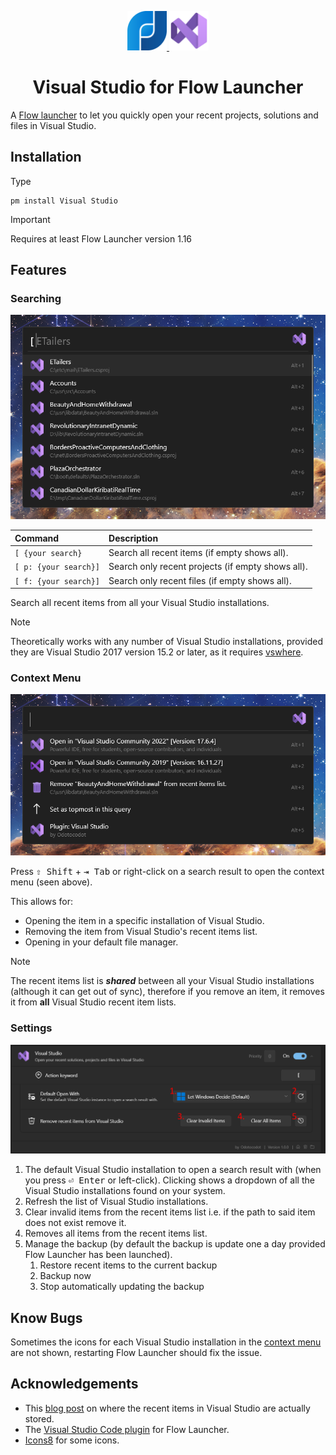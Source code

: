 <p align="center">
    <a href="https://flowlauncher.com">
        <img src="doc/flow.png" width=12.5%>
    </a>
    <a href="https://visualstudio.microsoft.com">
        <img src= "doc/vs_2022.png" width=12.5%>
    </a>
</p>

<h1 align="center">Visual Studio for Flow Launcher</h1>

A [Flow launcher](https://github.com/Flow-Launcher/Flow.Launcher) to let you quickly open your recent projects, solutions and files in Visual Studio.

## Installation
Type 
```
pm install Visual Studio
```
> [!IMPORTANT]
> Requires at least Flow Launcher version 1.16

## Features
### Searching

![default_search](doc/default_search.png)

| Command               | Description                                       |
| :-------------------- | :------------------------------------------------ |
| `[ {your search}`     | Search all recent items (if empty shows all).     |
| `[ p: {your search}]` | Search only recent projects (if empty shows all). |
| `[ f: {your search}]` | Search only recent files (if empty shows all).    |

Search all recent items from all your Visual Studio installations.

> [!NOTE]
> Theoretically works with any number of Visual Studio installations, provided they are Visual Studio 2017 version 15.2 or later, as it requires [vswhere](https://github.com/microsoft/vswhere).

### Context Menu

![context_menu](doc/context_menu.png) 

Press <kbd>⇧ Shift</kbd> + <kbd>⇥ Tab</kbd> or right-click on a search result to open the context menu (seen above).

This allows for:
- Opening the item in a specific installation of Visual Studio.
- Removing the item from Visual Studio's recent items list.
- Opening in your default file manager.

> [!NOTE]
> The recent items list is ***shared*** between all your Visual Studio installations (although it can get out of sync), therefore if you remove an item, it removes it from **all** Visual Studio recent item lists.

### Settings

![settings](doc/settings.png)

1. The default Visual Studio installation to open a search result with (when you press <kbd>⏎ Enter</kbd> or left-click). Clicking shows a dropdown of all the Visual Studio installations found on your system.  
2. Refresh the list of Visual Studio installations.
3. Clear invalid items from the recent items list i.e. if the path to said item does not exist remove it.
4. Removes all items from the recent items list.
5. Manage the backup (by default the backup is update one a day provided Flow Launcher has been launched).
   1. Restore recent items to the current backup
   2. Backup now
   3. Stop automatically updating the backup 

## Know Bugs

Sometimes the icons for each Visual Studio installation in the [context menu](#context-menu) are not shown, restarting Flow Launcher should fix the issue. 


## Acknowledgements 

- This [blog post](https://www.thomasbogholm.net/2021/06/18/pruning-recent-projects-in-start-page-of-visual-studio-2019-open-recent/) on where the recent items in Visual Studio are actually stored.
- The [Visual Studio Code plugin](https://github.com/taooceros/Flow.Plugin.VSCodeWorkspace) for Flow Launcher.
- [Icons8](https://icons8.com/) for some icons.